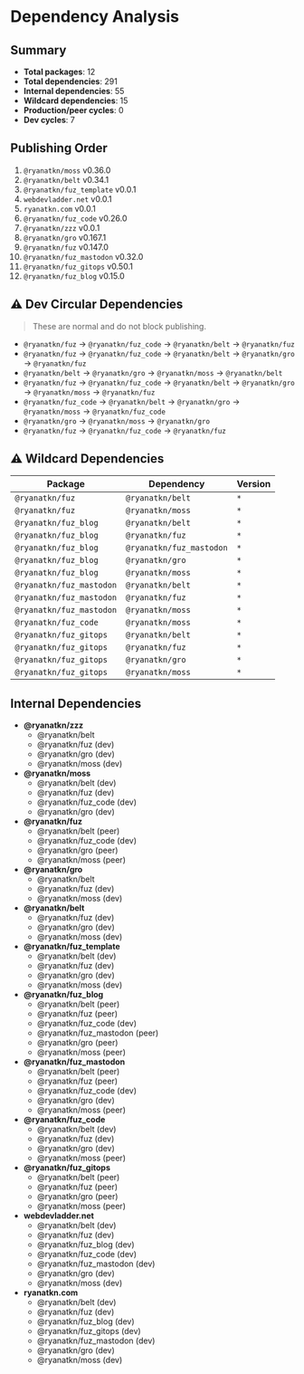 # Dependency Analysis

## Summary

- **Total packages**: 12
- **Total dependencies**: 291
- **Internal dependencies**: 55
- **Wildcard dependencies**: 15
- **Production/peer cycles**: 0
- **Dev cycles**: 7

## Publishing Order

1. `@ryanatkn/moss` v0.36.0
2. `@ryanatkn/belt` v0.34.1
3. `@ryanatkn/fuz_template` v0.0.1
4. `webdevladder.net` v0.0.1
5. `ryanatkn.com` v0.0.1
6. `@ryanatkn/fuz_code` v0.26.0
7. `@ryanatkn/zzz` v0.0.1
8. `@ryanatkn/gro` v0.167.1
9. `@ryanatkn/fuz` v0.147.0
10. `@ryanatkn/fuz_mastodon` v0.32.0
11. `@ryanatkn/fuz_gitops` v0.50.1
12. `@ryanatkn/fuz_blog` v0.15.0

## ⚠️ Dev Circular Dependencies

> These are normal and do not block publishing.

- `@ryanatkn/fuz` → `@ryanatkn/fuz_code` → `@ryanatkn/belt` → `@ryanatkn/fuz`
- `@ryanatkn/fuz` → `@ryanatkn/fuz_code` → `@ryanatkn/belt` → `@ryanatkn/gro` → `@ryanatkn/fuz`
- `@ryanatkn/belt` → `@ryanatkn/gro` → `@ryanatkn/moss` → `@ryanatkn/belt`
- `@ryanatkn/fuz` → `@ryanatkn/fuz_code` → `@ryanatkn/belt` → `@ryanatkn/gro` → `@ryanatkn/moss` → `@ryanatkn/fuz`
- `@ryanatkn/fuz_code` → `@ryanatkn/belt` → `@ryanatkn/gro` → `@ryanatkn/moss` → `@ryanatkn/fuz_code`
- `@ryanatkn/gro` → `@ryanatkn/moss` → `@ryanatkn/gro`
- `@ryanatkn/fuz` → `@ryanatkn/fuz_code` → `@ryanatkn/fuz`

## ⚠️ Wildcard Dependencies

| Package | Dependency | Version |
|---------|------------|---------|
| `@ryanatkn/fuz` | `@ryanatkn/belt` | `*` |
| `@ryanatkn/fuz` | `@ryanatkn/moss` | `*` |
| `@ryanatkn/fuz_blog` | `@ryanatkn/belt` | `*` |
| `@ryanatkn/fuz_blog` | `@ryanatkn/fuz` | `*` |
| `@ryanatkn/fuz_blog` | `@ryanatkn/fuz_mastodon` | `*` |
| `@ryanatkn/fuz_blog` | `@ryanatkn/gro` | `*` |
| `@ryanatkn/fuz_blog` | `@ryanatkn/moss` | `*` |
| `@ryanatkn/fuz_mastodon` | `@ryanatkn/belt` | `*` |
| `@ryanatkn/fuz_mastodon` | `@ryanatkn/fuz` | `*` |
| `@ryanatkn/fuz_mastodon` | `@ryanatkn/moss` | `*` |
| `@ryanatkn/fuz_code` | `@ryanatkn/moss` | `*` |
| `@ryanatkn/fuz_gitops` | `@ryanatkn/belt` | `*` |
| `@ryanatkn/fuz_gitops` | `@ryanatkn/fuz` | `*` |
| `@ryanatkn/fuz_gitops` | `@ryanatkn/gro` | `*` |
| `@ryanatkn/fuz_gitops` | `@ryanatkn/moss` | `*` |

## Internal Dependencies

- **@ryanatkn/zzz**
  - @ryanatkn/belt 
  - @ryanatkn/fuz (dev)
  - @ryanatkn/gro (dev)
  - @ryanatkn/moss (dev)
- **@ryanatkn/moss**
  - @ryanatkn/belt (dev)
  - @ryanatkn/fuz (dev)
  - @ryanatkn/fuz_code (dev)
  - @ryanatkn/gro (dev)
- **@ryanatkn/fuz**
  - @ryanatkn/belt (peer)
  - @ryanatkn/fuz_code (dev)
  - @ryanatkn/gro (peer)
  - @ryanatkn/moss (peer)
- **@ryanatkn/gro**
  - @ryanatkn/belt 
  - @ryanatkn/fuz (dev)
  - @ryanatkn/moss (dev)
- **@ryanatkn/belt**
  - @ryanatkn/fuz (dev)
  - @ryanatkn/gro (dev)
  - @ryanatkn/moss (dev)
- **@ryanatkn/fuz_template**
  - @ryanatkn/belt (dev)
  - @ryanatkn/fuz (dev)
  - @ryanatkn/gro (dev)
  - @ryanatkn/moss (dev)
- **@ryanatkn/fuz_blog**
  - @ryanatkn/belt (peer)
  - @ryanatkn/fuz (peer)
  - @ryanatkn/fuz_code (dev)
  - @ryanatkn/fuz_mastodon (peer)
  - @ryanatkn/gro (peer)
  - @ryanatkn/moss (peer)
- **@ryanatkn/fuz_mastodon**
  - @ryanatkn/belt (peer)
  - @ryanatkn/fuz (peer)
  - @ryanatkn/fuz_code (dev)
  - @ryanatkn/gro (dev)
  - @ryanatkn/moss (peer)
- **@ryanatkn/fuz_code**
  - @ryanatkn/belt (dev)
  - @ryanatkn/fuz (dev)
  - @ryanatkn/gro (dev)
  - @ryanatkn/moss (peer)
- **@ryanatkn/fuz_gitops**
  - @ryanatkn/belt (peer)
  - @ryanatkn/fuz (peer)
  - @ryanatkn/gro (peer)
  - @ryanatkn/moss (peer)
- **webdevladder.net**
  - @ryanatkn/belt (dev)
  - @ryanatkn/fuz (dev)
  - @ryanatkn/fuz_blog (dev)
  - @ryanatkn/fuz_code (dev)
  - @ryanatkn/fuz_mastodon (dev)
  - @ryanatkn/gro (dev)
  - @ryanatkn/moss (dev)
- **ryanatkn.com**
  - @ryanatkn/belt (dev)
  - @ryanatkn/fuz (dev)
  - @ryanatkn/fuz_blog (dev)
  - @ryanatkn/fuz_gitops (dev)
  - @ryanatkn/fuz_mastodon (dev)
  - @ryanatkn/gro (dev)
  - @ryanatkn/moss (dev)
